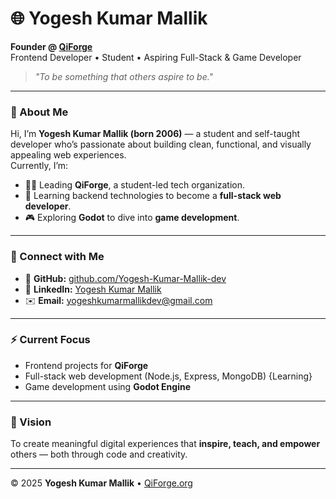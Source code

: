 # 🌐 Yogesh Kumar Mallik

**Founder @ [QiForge](https://qiforge.org)**  
Frontend Developer • Student • Aspiring Full-Stack & Game Developer  

> _"To be something that others aspire to be."_  

---

### 👋 About Me
Hi, I’m **Yogesh Kumar Mallik (born 2006)** — a student and self-taught developer who’s passionate about building clean, functional, and visually appealing web experiences.  
Currently, I’m:
- 👨‍💻 Leading **QiForge**, a student-led tech organization.  
- 🌱 Learning backend technologies to become a **full-stack web developer**.  
- 🎮 Exploring **Godot** to dive into **game development**.  

---

### 🔗 Connect with Me
- 🐙 **GitHub:** [github.com/Yogesh-Kumar-Mallik-dev](https://github.com/Yogesh-Kumar-Mallik-dev)  
- 💼 **LinkedIn:** [Yogesh Kumar Mallik](https://www.linkedin.com/in/yogesh-kumar-mallik-060895390)  
- ✉️ **Email:** [yogeshkumarmallikdev@gmail.com](mailto:yogeshkumarmallikdev@gmail.com)  

---

### ⚡ Current Focus
- Frontend projects for **QiForge**  
- Full-stack web development (Node.js, Express, MongoDB) {Learning}
- Game development using **Godot Engine**  

---

### 🧭 Vision
To create meaningful digital experiences that **inspire, teach, and empower** others — both through code and creativity.

---

© 2025 **Yogesh Kumar Mallik** • [QiForge.org](https://qiforge.org)

